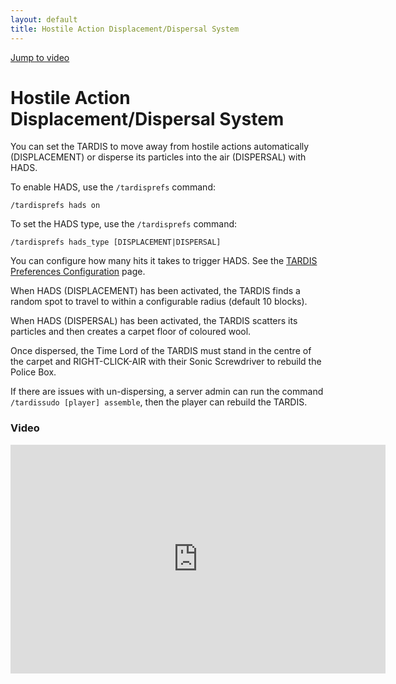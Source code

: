 ```yaml
---
layout: default
title: Hostile Action Displacement/Dispersal System
---
```


[Jump to video](#video)

# Hostile Action Displacement/Dispersal System

You can set the TARDIS to move away from hostile actions automatically (DISPLACEMENT) or disperse its particles into the
air (DISPERSAL) with HADS.

To enable HADS, use the `/tardisprefs` command:

    /tardisprefs hads on

To set the HADS type, use the `/tardisprefs` command:

    /tardisprefs hads_type [DISPLACEMENT|DISPERSAL]

You can configure how many hits it takes to trigger HADS. See
the [TARDIS Preferences Configuration](configuration-prefs) page.

When HADS (DISPLACEMENT) has been activated, the TARDIS finds a random spot to travel to within a configurable radius 
(default 10 blocks).

When HADS (DISPERSAL) has been activated, the TARDIS scatters its particles and then creates a carpet floor of coloured
wool.

Once dispersed, the Time Lord of the TARDIS must stand in the centre of the carpet and RIGHT-CLICK-AIR with their Sonic
Screwdriver to rebuild the Police Box.

If there are issues with un-dispersing, a server admin can run the command `/tardissudo [player] assemble`, then the
player can rebuild the TARDIS.

### Video

<iframe src="https://player.vimeo.com/video/66992762" width="600" height="366" frameborder="0" webkitallowfullscreen mozallowfullscreen allowfullscreen></iframe>
